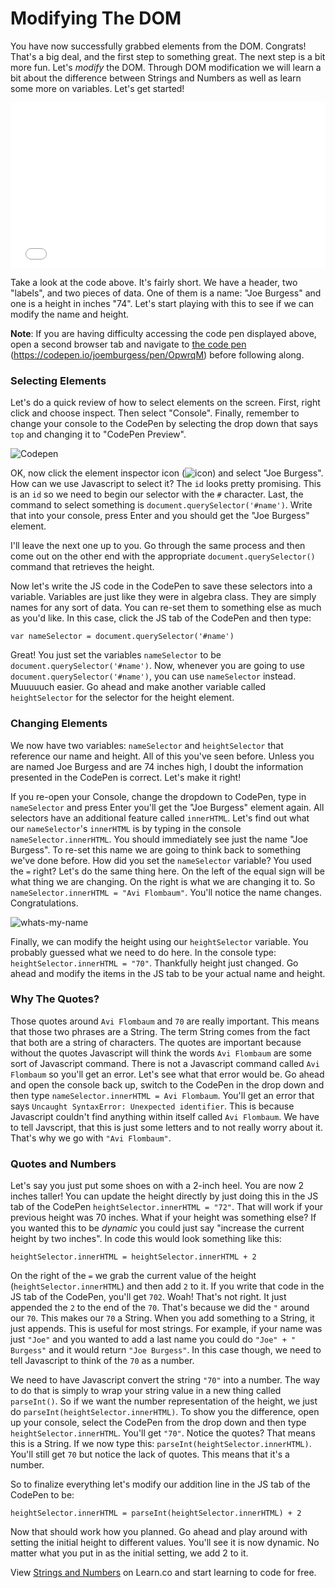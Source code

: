 # Modifying The DOM

You have now successfully grabbed elements from the DOM. Congrats! That's a big deal, and the first step to something great. The next step is a bit more fun. Let's _modify_ the DOM. Through DOM modification we will learn a bit about the difference between Strings and Numbers as well as learn some more on variables. Let's get started!

<iframe height='265' scrolling='no' title='OpwrqM' src='//codepen.io/joemburgess/embed/OpwrqM/?height=265&theme-id=0&default-tab=html,result&embed-version=2&editable=true' frameborder='no' allowtransparency='true' allowfullscreen='true' style='width: 100%;'>See the Pen <a href='http://codepen.io/joemburgess/pen/OpwrqM/'>OpwrqM</a> by Joe Burgess (<a href='http://codepen.io/joemburgess'>@joemburgess</a>) on <a href='http://codepen.io'>CodePen</a>.
</iframe>

Take a look at the code above. It's fairly short. We have a header, two "labels", and two pieces of data. One of them is a name: "Joe Burgess" and one is a height in inches "74". Let's start playing with this to see if we can modify the name and height.

**Note**: If you are having difficulty accessing the code pen displayed above, 
open a second browser tab and navigate to [the code pen](https://codepen.io/joemburgess/pen/OpwrqM) (https://codepen.io/joemburgess/pen/OpwrqM) before following along.

### Selecting Elements
Let's do a quick review of how to select elements on the screen. First, right click and choose inspect. Then select "Console". Finally, remember to change your console to the CodePen by selecting the drop down that says `top` and changing it to "CodePen Preview".

![Codepen](https://web-dev-readme-photos.s3.amazonaws.com/js/select-code-pen.gif)

OK, now click the element inspector icon (![icon](https://web-dev-readme-photos.s3.amazonaws.com/js/elementinspector-icon.png)) and select "Joe Burgess". How can we use Javascript to select it? The `id` looks pretty promising. This is an `id` so we need to begin our selector with the `#` character. Last, the command to select something is `document.querySelector('#name')`. Write that into your console, press Enter and you should get the "Joe Burgess" element.

I'll leave the next one up to you. Go through the same process and then come out on the other end with the appropriate `document.querySelector()` command that retrieves the height.

Now let's write the JS code in the CodePen to save these selectors into a variable. Variables are just like they were in algebra class. They are simply names for any sort of data. You can re-set them to something else as much as you'd like. In this case, click the JS tab of the CodePen and then type:

```
var nameSelector = document.querySelector('#name')
```

Great! You just set the variables `nameSelector` to be `document.querySelector('#name')`. Now, whenever you are going to use `document.querySelector('#name')`, you can use `nameSelector` instead. Muuuuuch easier. Go ahead and make another variable called `heightSelector` for the selector for the height element.

### Changing Elements

We now have two variables: `nameSelector` and `heightSelector` that reference our name and height. All of this you've seen before. Unless you are named Joe Burgess and are 74 inches high, I doubt the information presented in the CodePen is correct. Let's make it right!

If you re-open your Console, change the dropdown to CodePen, type in `nameSelector` and press Enter you'll get the "Joe Burgess" element again. All selectors have an additional feature called `innerHTML`. Let's find out what our `nameSelector`'s `innerHTML` is by typing in the console `nameSelector.innerHTML`. You should immediately see just the name "Joe Burgess". To re-set this name we are going to think back to something we've done before. How did you set the `nameSelector` variable? You used the `=` right? Let's do the same thing here.
On the left of the equal sign will be what thing we are changing. On the right is what we are changing it to. So `nameSelector.innerHTML = "Avi Flombaum"`. You'll notice the name changes. Congratulations.

![whats-my-name](https://web-dev-readme-photos.s3.amazonaws.com/js/whats-my-name.gif)

Finally, we can modify the height using our `heightSelector` variable. You probably guessed what we need to do here. In the console type: `heightSelector.innerHTML = "70"`. Thankfully height just changed. Go ahead and modify the items in the JS tab to be your actual name and height.

### Why The Quotes?

Those quotes around `Avi Flombaum` and `70` are really important. This means that those two phrases are a String. The term String comes from the fact that both are a string of characters. The quotes are important because without the quotes Javascript will think the words `Avi Flombaum` are some sort of Javascript command. There is not a Javascript command called `Avi Flombaum` so you'll get an error. Let's see what that error would be. Go ahead and open the console back up, switch to
the CodePen in the drop down and then type `nameSelector.innerHTML = Avi Flombaum`. You'll get an error that says `Uncaught SyntaxError: Unexpected identifier`. This is because Javascript couldn't find anything within itself called `Avi Flombaum`. We have to tell Javscript, that this is just some letters and to not really worry about it. That's why we go with `"Avi Flombaum"`. 

### Quotes and Numbers

Let's say you just put some shoes on with a 2-inch heel. You are now 2 inches taller! You can update the height directly by just doing this in the JS tab of the CodePen `heightSelector.innerHTML = "72"`. That will work if your previous height was 70 inches. What if your height was something else? If you wanted this to be _dynamic_ you could just say "increase the current height by two inches". In code this would look something like this:

```
heightSelector.innerHTML = heightSelector.innerHTML + 2
```

On the right of the `=` we grab the current value of the height (`heightSelector.innerHTML`) and then add `2` to it. If you write that code in the JS tab of the CodePen, you'll get `702`. Woah! That's not right. It just appended the `2` to the end of the `70`. That's because we did the `"` around our `70`. This makes our `70` a String. When you add something to a String, it just appends. This is useful for most strings. For example, if your name was just `"Joe"` and you wanted to add a
last name you could do `"Joe" + " Burgess"` and it would return `"Joe Burgess"`. In this case though, we need to tell Javascript to think of the `70` as a number. 

We need to have Javascript convert the string `"70"` into a number. The way to do that is simply to wrap your string value in a new thing called `parseInt()`. So if we want the number representation of the height, we just do `parseInt(heightSelector.innerHTML)`. To show you the difference, open up your console, select the CodePen from the drop down and then type `heightSelector.innerHTML`. You'll get `"70"`. Notice the quotes? That means this is a String. If we now type this: `parseInt(heightSelector.innerHTML)`. You'll still get `70`
but notice the lack of quotes. This means that it's a number.

So to finalize everything let's modify our addition line in the JS tab of the CodePen to be:

```
heightSelector.innerHTML = parseInt(heightSelector.innerHTML) + 2
```

Now that should work how you planned. Go ahead and play around with setting the initial height to different values. You'll see it is now dynamic. No matter what you put in as the initial setting, we add 2 to it.

<p class='util--hide'>View <a href='https://learn.co/lessons/js-strings-and-numbers-readme'>Strings and Numbers</a> on Learn.co and start learning to code for free.</p>
